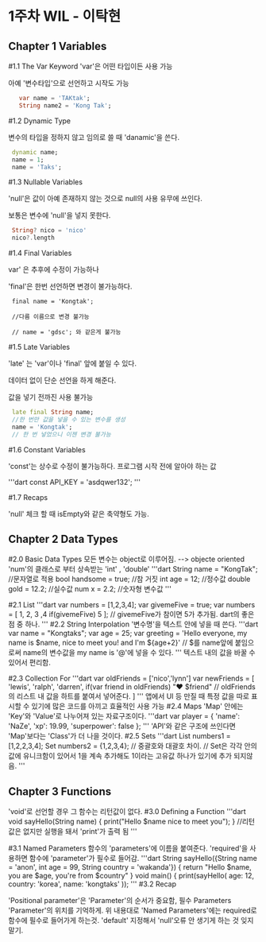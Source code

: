 1주차 WIL - 이탁현
=============

Chapter 1 Variables
-------------
#1.1 The Var Keyword
  'var'은 어떤 타입이든 사용 가능
  
  아예 '변수타입'으로 선언하고 시작도 가능
 
```dart
   var name = 'TAKtak';
   String name2 = 'Kong Tak';
 ```
     
#1.2 Dynamic Type

  변수의 타입을 정하지 않고 임의로 쓸 때 'danamic'을 쓴다.
 
 ```dart
  dynamic name;
  name = 1;
  name = 'Taks';
 ```

#1.3 Nullable Variables

 'null'은 값이 아예 존재하지 않는 것으로 null의 사용 유무에 쓰인다.

보통은 변수에 'null'을 넣지 못한다.

 ```dart
  String? nico = 'nico'
  nico?.length
 ```


#1.4 Final Variables

   var' 은 추후에 수정이 가능하나

  'final'은 한번 선언하면 변경이 불가능하다.
  
 ```dartd
  final name = 'Kongtak';

  //다름 이름으로 변경 불가능

  // name = 'gdsc'; 와 같은게 불가능
 ```
#1.5 Late Variables

  'late' 는 'var'이나 'final' 앞에 붙일 수 있다.
  
  데이터 없이 단순 선언을 하게 해준다.
  
  값을 넣기 전까진 사용 불가능

 ```dart
  late final String name; 
  //한 번만 값을 넣을 수 있는 변수를 생성
  name = 'Kongtak';
  // 한 번 넣었으니 이젠 변경 불가능
 ```

#1.6 Constant Variables

'const'는 상수로 수정이 불가능하다.
프로그램 시작 전에 알아야 하는 값

'''dart
const API_KEY = 'asdqwer132';
'''

#1.7 Recaps

'null' 체크 할 때 isEmpty와 같은 축약형도 가능.

 
Chapter 2 Data Types
-------------

#2.0 Basic Data Types
모든 변수는 object로 이루어짐. --> objecte oriented
'num'의 클래스로 부터 상속받는 'int' , 'double'
'''dart
String name = "KongTak";  //문자열로 적용
bool handsome = true; //참 거짓
int age = 12; //정수값
double gold = 12.2; //실수값
num x = 2.2; //숫자형 변수값
'''

#2.1 List
'''dart
var numbers = [1,2,3,4];
var givemeFive = true;
var numbers = [
1, 2, 3 ,4 
if(givemeFive) 5
]; // givemeFive가 참이면 5가 추가됨. dart의 좋은 점 중 하나.
'''
#2.2 String Interpolation
'변수명'을 텍스트 안에 넣을 때 쓴다.
'''dart
var name = "Kongtaks";
var age = 25;
var greeting = 'Hello everyone, my name is $name, nice to meet you! and I'm ${age+2}'
// $를 name앞에 붙임으로써 name의 변수값을 my name is '@'에 넣을 수 있다.
'''
텍스트 내의 값을 바꿀 수 있어서 편리함.

#2.3 Collection For
'''dart
var oldFriends = ['nico','lynn']
var newFriends = [
	'lewis',
	'ralph',
	'darren',
	if(var friend in oldFriends) "♥ $friend" // oldFriends의 리스트 내 값을 하트를 붙여서 넣어준다.
]
'''
앱에서 UI 등 만질 때 특정 값을 따로 표시할 수 있기에 많은 코드를 아끼고 효율적인 사용 가능
#2.4 Maps
 'Map' 안에는 'Key'와 'Value'로 나누어져 있는 자료구조이다. 
'''dart
var player = {
	'name': 'NaZe',
	'xp': 19.99,
	'superpower': false
}; 
'''
'API'와 같은 구조에 쓰인다면 'Map'보다는 'Class'가 더 나을 것이다.
#2.5 Sets
'''dart
List<Int> numbers1 = [1,2,2,3,4];
Set<Int> numbers2 = {1,2,3,4};
// 중괄호와 대괄호 차이. 
// Set은 각각 안의 값에 유니크함이 있어서 1을 계속 추가해도 1이라는 고유값 하나가 있기에 추가 되지않음.
'''



Chapter 3 Functions
-------------
'void'로 선언할 경우 그 함수는 리턴값이 없다.
#3.0 Defining a Function
'''dart
void sayHello(String name) {
	print("Hello $name nice to meet you");
} //리턴 값은 없지만 실행을 돼서 'print'가 출력 됨
'''

#3.1 Named Parameters
함수의 'parameters'에 이름을 붙여준다.
'required'을 사용하면 함수에 'parameter'가 필수로 들어감.
'''dart
String sayHello({String name = 'anon', int age = 99, String country = 'wakanda'}) {
	return "Hello $name, you are $age, you're from $country"
}
void main() {
	print(sayHello(
		age: 12,
		country: 'korea',
		name: 'kongtaks'
	));
''' 
#3.2 Recap

'Positional parameter'은 'Parameter'의 순서가 중요함, 필수 Parameters
'Parameter'의 위치를 기억하게.
위 내용대로 
'Named Parameters'에는 required로 함수에 필수로 들어가게 하는것. 
'default' 지정해서 'null'오류 안 생기게 하는 것 잊지말기. 










